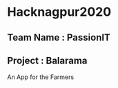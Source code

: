 # Hacknagpur2020
## Team Name : PassionIT                             
## Project : Balarama

An App for the Farmers
